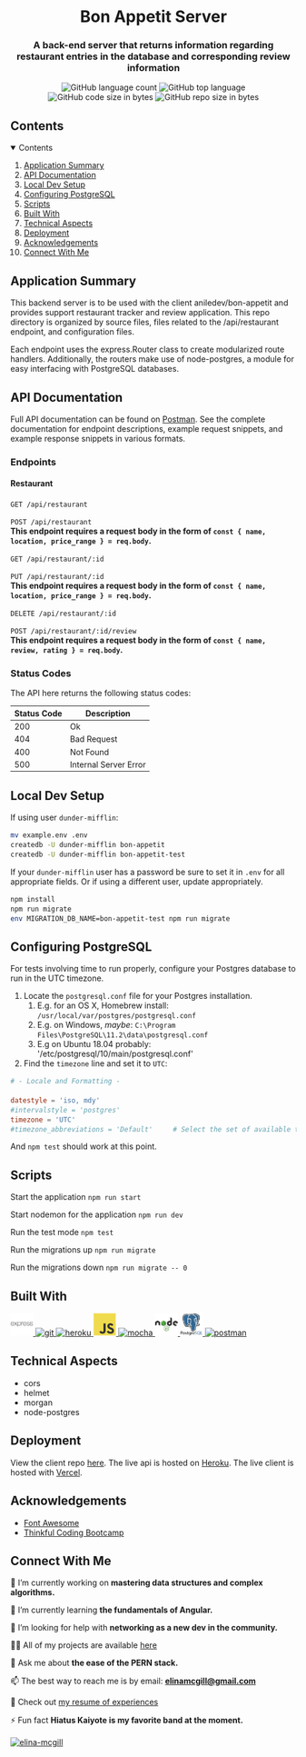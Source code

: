 <h1 align="center">Bon Appetit Server</h1>
<h3 align="center">A back-end server that returns information regarding restaurant entries in the database and corresponding review information</h3>

<p align="center">
<img alt="GitHub language count" src="https://img.shields.io/github/languages/count/aniledev/bon-appetit-server">
<img alt="GitHub top language" src="https://img.shields.io/github/languages/top/aniledev/bon-appetit-server">
<img alt="GitHub code size in bytes" src="https://img.shields.io/github/languages/code-size/aniledev/bon-appetit-server">
<img alt="GitHub repo size in bytes" src="https://img.shields.io/github/repo-size/aniledev/bon-appetit-server">
</p>


## Contents

<details open="open">
  <summary>Contents</summary>
  <ol>
    <li><a href="#application-summary">Application Summary</a></li>
    <li><a href="#api-documentation">API Documentation</a></li>
    <li><a href="#local-dev-setup">Local Dev Setup</a></li>
    <li><a href="#configuring-postgresql">Configuring PostgreSQL</a></li>
    <li><a href="#scripts">Scripts</a></li>
    <li><a href="#built-with">Built With</a></li>
    <li><a href="#technical-aspects">Technical Aspects</a></li>
    <li><a href="#deployment">Deployment</a></li>
    <li><a href="#acknowledgements">Acknowledgements</a></li>
    <li><a href="#connect-with-me">Connect With Me</a></li>
  </ol>
</details>


## Application Summary

This backend server is to be used with the client aniledev/bon-appetit and provides support restaurant tracker and review application. This repo directory is organized by source files, files related to the /api/restaurant endpoint, and configuration files.

Each endpoint uses the express.Router class to create modularized route handlers. Additionally, the routers make use of node-postgres, a module for easy interfacing with PostgreSQL databases.

## API Documentation

Full API documentation can be found on [Postman](https://documenter.getpostman.com/view/13220930/TzJx8wYr). See the complete documentation for endpoint descriptions, example request snippets, and example response snippets in various formats.

### Endpoints

#### Restaurant

`GET /api/restaurant`<br/>

`POST /api/restaurant`<br/>
**This endpoint requires a request body in the form of `const { name, location, price_range } = req.body`.**

`GET /api/restaurant/:id`<br/>

`PUT /api/restaurant/:id`<br/>
**This endpoint requires a request body in the form of `const { name, location, price_range } = req.body`.**

`DELETE /api/restaurant/:id`<br/>

`POST /api/restaurant/:id/review`<br/>
**This endpoint requires a request body in the form of `const { name, review, rating } = req.body`.**

### Status Codes

The API here returns the following status codes:

| Status Code | Description           |
| ----------- | --------------------- |
| 200         | Ok                    |
| 404         | Bad Request           |
| 400         | Not Found             |
| 500         | Internal Server Error |


## Local Dev Setup

If using user `dunder-mifflin`:

```bash
mv example.env .env
createdb -U dunder-mifflin bon-appetit
createdb -U dunder-mifflin bon-appetit-test
```

If your `dunder-mifflin` user has a password be sure to set it in `.env` for all appropriate fields. Or if using a different user, update appropriately.

```bash
npm install
npm run migrate
env MIGRATION_DB_NAME=bon-appetit-test npm run migrate
```


## Configuring PostgreSQL

For tests involving time to run properly, configure your Postgres database to run in the UTC timezone.

1. Locate the `postgresql.conf` file for your Postgres installation.
   1. E.g. for an OS X, Homebrew install: `/usr/local/var/postgres/postgresql.conf`
   2. E.g. on Windows, _maybe_: `C:\Program Files\PostgreSQL\11.2\data\postgresql.conf`
   3. E.g on Ubuntu 18.04 probably: '/etc/postgresql/10/main/postgresql.conf'
2. Find the `timezone` line and set it to `UTC`:

```conf
# - Locale and Formatting -

datestyle = 'iso, mdy'
#intervalstyle = 'postgres'
timezone = 'UTC'
#timezone_abbreviations = 'Default'     # Select the set of available time zone
```
And `npm test` should work at this point.


## Scripts

Start the application `npm run start`

Start nodemon for the application `npm run dev`

Run the test mode `npm test`

Run the migrations up `npm run migrate`

Run the migrations down `npm run migrate -- 0`


## Built With

<p align="left"> <a href="https://expressjs.com" target="_blank"> <img src="https://raw.githubusercontent.com/devicons/devicon/master/icons/express/express-original-wordmark.svg" alt="express" width="40" height="40"/> </a> <a href="https://git-scm.com/" target="_blank"> <img src="https://www.vectorlogo.zone/logos/git-scm/git-scm-icon.svg" alt="git" width="40" height="40"/> </a> <a href="https://heroku.com" target="_blank"> <img src="https://www.vectorlogo.zone/logos/heroku/heroku-icon.svg" alt="heroku" width="40" height="40"/> </a> <a href="https://developer.mozilla.org/en-US/docs/Web/JavaScript" target="_blank"> <img src="https://raw.githubusercontent.com/devicons/devicon/master/icons/javascript/javascript-original.svg" alt="javascript" width="40" height="40"/> </a> <a href="https://mochajs.org" target="_blank"> <img src="https://www.vectorlogo.zone/logos/mochajs/mochajs-icon.svg" alt="mocha" width="40" height="40"/> </a> <a href="https://nodejs.org" target="_blank"> <img src="https://raw.githubusercontent.com/devicons/devicon/master/icons/nodejs/nodejs-original-wordmark.svg" alt="nodejs" width="40" height="40"/> </a> <a href="https://www.postgresql.org" target="_blank"> <img src="https://raw.githubusercontent.com/devicons/devicon/master/icons/postgresql/postgresql-original-wordmark.svg" alt="postgresql" width="40" height="40"/> </a> <a href="https://postman.com" target="_blank"> <img src="https://www.vectorlogo.zone/logos/getpostman/getpostman-icon.svg" alt="postman" width="40" height="40"/> </a> </p>


## Technical Aspects

- cors
- helmet
- morgan
- node-postgres


## Deployment

View the client repo [here](https://github.com/aniledev/bon-appetit). The live api is hosted on [Heroku](https://protected-ridge-35280.herokuapp.com/api). The live client is hosted with [Vercel](bon-appetit-theta.vercel.app).


## Acknowledgements

- [Font Awesome](https://fontawesome.com)
- [Thinkful Coding Bootcamp](https://www.thinkful.com/)


## Connect With Me
🔭 I’m currently working on **mastering data structures and complex algorithms.**

🌱 I’m currently learning **the fundamentals of Angular.**

🤝 I’m looking for help with **networking as a new dev in the community.**

👨‍💻 All of my projects are available [here](https://aniledev.github.io/dev-portfolio/)

💬 Ask me about **the ease of the PERN stack.**

📫 The best way to reach me is by email: **elinamcgill@gmail.com**

📄 Check out [my resume of experiences](https://docs.google.com/document/d/1bxScP6d6Olv4QE5icvVSBI9L2EXfiZyZ2j2SDJhkoes/edit?usp=sharing)

⚡ Fun fact **Hiatus Kaiyote is my favorite band at the moment.**

<p align="left">
<a href="https://linkedin.com/in/elina-mcgill" target="blank"><img align="center" src="https://cdn.jsdelivr.net/npm/simple-icons@3.0.1/icons/linkedin.svg" alt="elina-mcgill" height="30" width="40" /></a>
</p>
